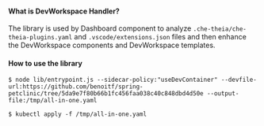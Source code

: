 #### What is DevWorkspace Handler?
The library is used by Dashboard component to analyze `.che-theia/che-theia-plugins.yaml` and `.vscode/extensions.json` files and then enhance the DevWorkspace components and DevWorkspace templates.

#### How to use the library
`$ node lib/entrypoint.js --sidecar-policy:"useDevContainer" --devfile-url:https://github.com/benoitf/spring-petclinic/tree/5da9e7f80b66b1fc456faa038c40c848dbd4d50e --output-file:/tmp/all-in-one.yaml`

`$ kubectl apply -f /tmp/all-in-one.yaml`
